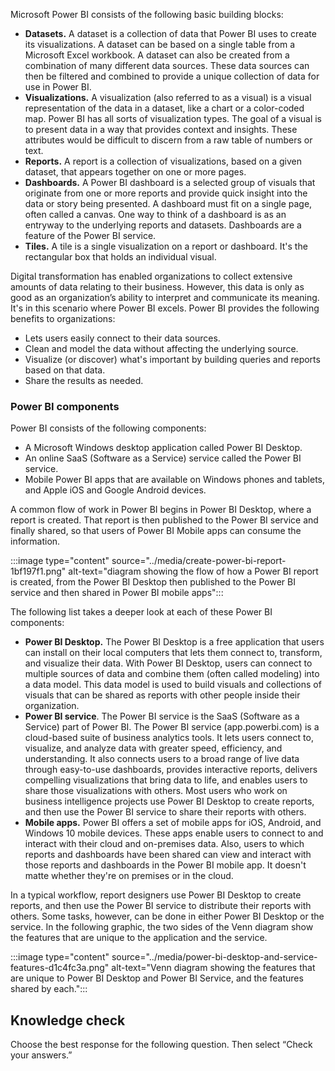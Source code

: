 Microsoft Power BI consists of the following basic building blocks:<br>

 -  **Datasets.** A dataset is a collection of data that Power BI uses to create its visualizations. A dataset can be based on a single table from a Microsoft Excel workbook. A dataset can also be created from a combination of many different data sources. These data sources can then be filtered and combined to provide a unique collection of data for use in Power BI.
 -  **Visualizations.** A visualization (also referred to as a visual) is a visual representation of the data in a dataset, like a chart or a color-coded map. Power BI has all sorts of visualization types. The goal of a visual is to present data in a way that provides context and insights. These attributes would be difficult to discern from a raw table of numbers or text.
 -  **Reports.** A report is a collection of visualizations, based on a given dataset, that appears together on one or more pages.
 -  **Dashboards.** A Power BI dashboard is a selected group of visuals that originate from one or more reports and provide quick insight into the data or story being presented. A dashboard must fit on a single page, often called a canvas. One way to think of a dashboard is as an entryway to the underlying reports and datasets. Dashboards are a feature of the Power BI service.
 -  **Tiles.** A tile is a single visualization on a report or dashboard. It's the rectangular box that holds an individual visual.

Digital transformation has enabled organizations to collect extensive amounts of data relating to their business. However, this data is only as good as an organization’s ability to interpret and communicate its meaning. It's in this scenario where Power BI excels. Power BI provides the following benefits to organizations:<br>

 -  Lets users easily connect to their data sources.
 -  Clean and model the data without affecting the underlying source.
 -  Visualize (or discover) what's important by building queries and reports based on that data.
 -  Share the results as needed.

### Power BI components

Power BI consists of the following components:

 -  A Microsoft Windows desktop application called Power BI Desktop.
 -  An online SaaS (Software as a Service) service called the Power BI service.
 -  Mobile Power BI apps that are available on Windows phones and tablets, and Apple iOS and Google Android devices.

A common flow of work in Power BI begins in Power BI Desktop, where a report is created. That report is then published to the Power BI service and finally shared, so that users of Power BI Mobile apps can consume the information.

:::image type="content" source="../media/create-power-bi-report-1bf197f1.png" alt-text="diagram showing the flow of how a Power BI report is created, from the Power BI Desktop  then published to the Power BI service and then shared in Power BI mobile apps":::


The following list takes a deeper look at each of these Power BI components:<br>

 -  **Power BI Desktop.** The Power BI Desktop is a free application that users can install on their local computers that lets them connect to, transform, and visualize their data. With Power BI Desktop, users can connect to multiple sources of data and combine them (often called modeling) into a data model. This data model is used to build visuals and collections of visuals that can be shared as reports with other people inside their organization.
 -  **Power BI service**. The Power BI service is the SaaS (Software as a Service) part of Power BI. The Power BI service (app.powerbi.com) is a cloud-based suite of business analytics tools. It lets users connect to, visualize, and analyze data with greater speed, efficiency, and understanding. It also connects users to a broad range of live data through easy-to-use dashboards, provides interactive reports, delivers compelling visualizations that bring data to life, and enables users to share those visualizations with others. Most users who work on business intelligence projects use Power BI Desktop to create reports, and then use the Power BI service to share their reports with others.
 -  **Mobile apps.** Power BI offers a set of mobile apps for iOS, Android, and Windows 10 mobile devices. These apps enable users to connect to and interact with their cloud and on-premises data. Also, users to which reports and dashboards have been shared can view and interact with those reports and dashboards in the Power BI mobile app. It doesn't matte whether they're on premises or in the cloud.

In a typical workflow, report designers use Power BI Desktop to create reports, and then use the Power BI service to distribute their reports with others. Some tasks, however, can be done in either Power BI Desktop or the service. In the following graphic, the two sides of the Venn diagram show the features that are unique to the application and the service.

:::image type="content" source="../media/power-bi-desktop-and-service-features-d1c4fc3a.png" alt-text="Venn diagram showing the features that are unique to Power BI Desktop and Power BI Service, and the features shared by each.":::


## Knowledge check

Choose the best response for the following question. Then select “Check your answers.”